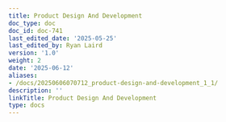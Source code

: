 ```yaml
---
title: Product Design And Development
doc_type: doc
doc_id: doc-741
last_edited_date: '2025-05-25'
last_edited_by: Ryan Laird
version: '1.0'
weight: 2
date: '2025-06-12'
aliases:
- /docs/20250606070712_product-design-and-development_1_1/
description: ''
linkTitle: Product Design And Development
type: docs
---
```


